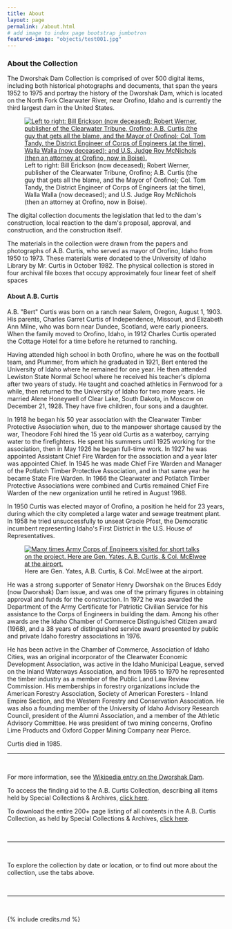```yaml
---
title: About
layout: page
permalink: /about.html
# add image to index page bootstrap jumbotron
featured-image: "objects/test001.jpg"
---
```

<h3>About the Collection</h3>

<p>The Dworshak Dam Collection is comprised of over 500 digital items, including both historical photographs and documents, that span the years 1952 to 1975 and portray the history of the Dworshak Dam, which is located on the North Fork Clearwater River, near Orofino, Idaho and is currently the third largest dam in the United States.</p>
<div class="float-right ml-3 mb-3 col-md-4">
<figure class="figure">
<a href="digital/dworshak/items/dworshak518.html" ><img class="figure-img img-fluid rounded" alt="Left to right: Bill Erickson (now deceased); Robert Werner, publisher of the Clearwater Tribune, Orofino; A.B. Curtis (the guy that gets all the blame, and the Mayor of Orofino); Col. Tom Tandy, the District Engineer of Corps of Engineers (at the time), Walla Walla (now deceased); and U.S. Judge Roy McNichols (then an attorney at Orofino, now in Boise). " src="https://cdm17254.contentdm.oclc.org/digital/iiif/dworshak/518/full/pct:40/0/default.jpg"></a>
  <figcaption class="figure-caption">Left to right: Bill Erickson (now deceased); Robert Werner, publisher of the Clearwater Tribune, Orofino; A.B. Curtis (the guy that gets all the blame, and the Mayor of Orofino); Col. Tom Tandy, the District Engineer of Corps of Engineers (at the time), Walla Walla (now deceased); and U.S. Judge Roy McNichols (then an attorney at Orofino, now in Boise). </figcaption>
</figure>
</div>

<p>The digital collection documents the legislation that led to the dam's construction, local reaction to the dam's proposal, approval, and construction, and the construction itself.</p>

<p>The materials in the collection were drawn from the papers and photographs of A.B. Curtis, who served as mayor of Orofino, Idaho from 1950 to 1973. These materials were donated to the University of Idaho Library by Mr. Curtis in October 1982. The physical collection is stored in four archival file boxes that occupy approximately four linear feet of shelf spaces</p>

<h4>About A.B. Curtis</h4>

<p>A.B. "Bert" Curtis was born on a ranch near Salem, Oregon, August 1, 1903. His parents, Charles Garret Curtis of Independence, Missouri, and Elizabeth Ann Milne, who was born near Dundee, Scotland, were early pioneers. When the family moved to Orofino, Idaho, in 1912 Charles Curtis operated the Cottage Hotel for a time before he returned to ranching.</p>

<p>Having attended high school in both Orofino, where he was on the football team, and Plummer, from which he graduated in 1921, Bert entered the University of Idaho where he remained for one year. He then attended Lewiston State Normal School where he received his teacher's diploma after two years of study. He taught and coached athletics in Fernwood for a while, then returned to the University of Idaho for two more years. He married Alene Honeywell of Clear Lake, South Dakota, in Moscow on December 21, 1928. They have five children, four sons and a daughter.</p>

<p>In 1918 he began his 50 year association with the Clearwater Timber Protective Association when, due to the manpower shortage caused by the war, Theodore Fohl hired the 15 year old Curtis as a waterboy, carrying water to the firefighters. He spent his summers until 1925 working for the association, then in May 1926 he began full-time work. In 1927 he was appointed Assistant Chief Fire Warden for the association and a year later was appointed Chief. In 1945 he was made Chief Fire Warden and Manager of the Potlatch Timber Protective Association, and in that same year he became State Fire Warden. In 1966 the Clearwater and Potlatch Timber Protective Associations were combined and Curtis remained Chief Fire Warden of the new organization until he retired in August 1968.</p>

<p>In 1950 Curtis was elected mayor of Orofino, a position he held for 23 years, during which the city completed a large water and sewage treatment plant. In 1958 he tried unsuccessfully to unseat Gracie Pfost, the Democratic incumbent representing Idaho's First District in the U.S. House of Representatives.</p>
<div class="float-right ml-3 mb-3 col-md-4">
<figure class="figure">
<a href="digital/dworshak/items/dworshak532.html" ><img class="figure-img img-fluid rounded" alt="Many times Army Corps of Engineers visited for short talks on the project. Here are Gen. Yates, A.B. Curtis, & Col. McElwee at the airport." src="https://cdm17254.contentdm.oclc.org/digital/iiif/dworshak/532/full/pct:50/0/default.jpg"></a>
  <figcaption class="figure-caption"> Here are Gen. Yates, A.B. Curtis, & Col. McElwee at the airport.</figcaption>
</figure>
</div>
<p>He was a strong supporter of Senator Henry Dworshak on the Bruces Eddy (now Dworshak) Dam issue, and was one of the primary figures in obtaining approval and funds for the construction. In 1972 he was awarded the Department of the Army Certificate for Patriotic Civilian Service for his assistance to the Corps of Engineers in building the dam. Among his other awards are the Idaho Chamber of Commerce Distinguished Citizen award (1968), and a 38 years of distinguished service award presented by public and private Idaho forestry associations in 1976.</p>

<p>He has been active in the Chamber of Commerce, Association of Idaho Cities, was an original incorporator of the Clearwater Economic Development Association, was active in the Idaho Municipal League, served on the Inland Waterways Association, and from 1965 to 1970 he represented the timber industry as a member of the Public Land Law Review Commission. His memberships in forestry organizations include the American Forestry Association, Society of American Foresters - Inland Empire Section, and the Western Forestry and Conservation Association. He was also a founding member of the University of Idaho Advisory Research Council, president of the Alumni Association, and a member of the Athletic Advisory Committee. He was president of two mining concerns, Orofino Lime Products and Oxford Copper Mining Company near Pierce.</p>

<p>Curtis died in 1985.</p>


<hr>
<br>
<p>For more information, see the <a href="https://en.wikipedia.org/wiki/Dworshak_Dam">Wikipedia entry on the Dworshak Dam</a>.</p>

<p>To access the finding aid to the A.B. Curtis Collection, describing all items held by Special Collections & Archives, <a href="https://digital.lib.uidaho.edu/cdm4/document.php?CISOROOT=/spec_fa&CISOPTR=2813&REC=3&_ga=2.103297856.1990625513.1567545641-748017992.1559843627">click here</a>.</p>

<p>To download the entire 200+ page listing of all contents in the A.B. Curtis Collection, as held by Special Collections & Archives, <a href="https://digital.lib.uidaho.edu/cgi-bin/showfile.exe?CISOROOT=/spec_fa&CISOPTR=1582&CISOMODE=print&_ga=2.103297856.1990625513.1567545641-748017992.1559843627">click here</a>.</p>
<br>
<hr>
<br>
<p>To explore the collection by date or location, or to find out more about the collection, use the tabs above.</p>
<br>
<hr>
<br>

{% include credits.md %}
